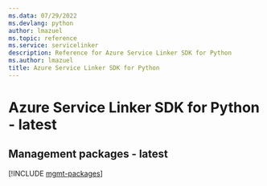 ```yaml
---
ms.data: 07/29/2022
ms.devlang: python
author: lmazuel
ms.topic: reference
ms.service: servicelinker
description: Reference for Azure Service Linker SDK for Python
ms.author: lmazuel
title: Azure Service Linker SDK for Python
---
```

# Azure Service Linker SDK for Python - latest

## Management packages - latest
[!INCLUDE [mgmt-packages](service-linker-mgmt-index.md)]